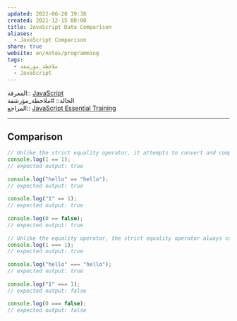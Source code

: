 ```yaml
---  
updated: 2022-06-20 19:38  
created: 2021-12-15 00:00  
title: JavaScript Data Comparison  
aliases:  
  - JavaScript Comparison  
share: true  
website: en/notes/programming  
tags:  
  - ملاحظة_مؤرشفة  
  - JavaScript  
---  
```

  
  
  
المعرفة:: [JavaScript](JavaScript)  
الحالة:: #ملاحظة_مؤرشفة  
المراجع:: [JavaScript Essential Training](JavaScript%20Essential%20Training)  
  
---  
  
## Comparison  
  
```js  
// Unlike the strict equality operator, it attempts to convert and compare operands that are of different types.  
console.log(1 == 1);  
// expected output: true  
  
console.log("hello" == "hello");  
// expected output: true  
  
console.log("1" == 1);  
// expected output: true  
  
console.log(0 == false);  
// expected output: true  
  
// Unlike the equality operator, the strict equality operator always considers operands of different types to be different.  
console.log(1 === 1);  
// expected output: true  
  
console.log("hello" === "hello");  
// expected output: true  
  
console.log("1" === 1);  
// expected output: false  
  
console.log(0 === false);  
// expected output: false  
```  

